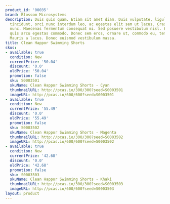 ```yaml
---
product_id: '00035'
brand: Blossom Microsystems
description: Duis quis quam. Etiam sit amet diam. Duis vulputate, ligula at venenatis
  tincidunt, orci nunc interdum leo, ac egestas elit sem ut lacus. Cras mollis scelerisque
  nunc. Maecenas fermentum consequat mi. Sed posuere vestibulum nisl. Etiam non diam
  quis arcu egestas commodo. Donec sem eros, ornare ut, commodo eu, tempor nec, risus.
  Mauris a lacus. Donec euismod vestibulum massa.
title: Clean Happor Swimming Shorts
skus:
- available: true
  condition: New
  currentPrice: '50.04'
  discount: '0.0'
  oldPrice: '50.04'
  promotion: false
  sku: S0003501
  skuName: Clean Happor Swimming Shorts - Cyan
  thumbnailURL: http://pcas.io/300/300?seed=S0003501
  imageURL: http://pcas.io/600/600?seed=S0003501
- available: true
  condition: New
  currentPrice: '55.49'
  discount: '0.0'
  oldPrice: '55.49'
  promotion: false
  sku: S0003502
  skuName: Clean Happor Swimming Shorts - Magenta
  thumbnailURL: http://pcas.io/300/300?seed=S0003502
  imageURL: http://pcas.io/600/600?seed=S0003502
- available: true
  condition: New
  currentPrice: '42.68'
  discount: '0.0'
  oldPrice: '42.68'
  promotion: false
  sku: S0003503
  skuName: Clean Happor Swimming Shorts - Khaki
  thumbnailURL: http://pcas.io/300/300?seed=S0003503
  imageURL: http://pcas.io/600/600?seed=S0003503
layout: product
---
```


